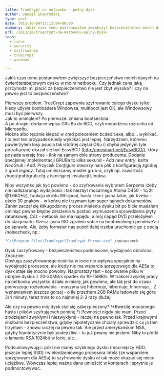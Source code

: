 ```yaml
---
title: TrueCrypt na netbooku – pełny dysk
author: Daniel Skowroński
type: post
date: 2013-10-04T13:13:04+00:00
summary: Jakiś czas temu postanowiłem zwiększyć bezpieczeństwo moich danych na ćwierćterabajtowym dysku w moim netbooku. Czy jednak cena jaką przcyhodzi mi płacić za bezpieczeństwo nie jest zbyt wysoka? I czy na pewno jest to bezpieczeństwo?
url: /2013/10/truecrypt-na-netbooku-pelny-dysk/
tags:
  - linux
  - security
  - szyfrowanie
  - truecrypt
  - windows

---
```

Jakiś czas temu postanowiłem zwiększyć bezpieczeństwo moich danych na ćwierćterabajtowym dysku w moim netbooku. Czy jednak cena jaką przcyhodzi mi płacić za bezpieczeństwo nie jest zbyt wysoka? I czy na pewno jest to bezpieczeństwo?

Pierwszy problem: TrueCrypt zapewnia szyfrowanie całego dysku tylko kiedy używa bootloadera Windowsa; multiboot jest OK, ale Windowsowy musi być pierwszy.  
Jak to ominąłem? Po pierwsze: zmiana bootsectota.  
A po drugie: dodanie wpisu GRUBa do BCD, czyli menedżera rozruchu od Microsoftu.  
Można albo ręcznie klepać w cmd poleceniem bcdedit.exe, albo... wyklikać. I to jest ten przypadek kiedy wyklikać jest lepiej. Narzędziem, któremu powierzyłem losy psucia tak istotnej części OSu (i chyba jedynym tyle potrafiącym) okazał się być EasyBCD (http://neosmart.net/EasyBCD/), który posiada wersję free - link na samym dole strony producenta. Dodanie specjalnej implementacji GRUBa to kilka sekund - _Add new entry_, karta _NeoGrub_ i _Add_. Przycisk _Configure_ otworzy nam plik z konfiguracją zgodną z _grub legacy_. Tutaj umieszcamy master grub-a, czyli np. zawartość /boot/grub/grub.cfg z istniejącej instalacji Linuksa.

Niby wszystko jak być powinno - do szyfrowania wybrałem Serpenta (żeby nie nadszarpnąć wydajności i tak niezbyt mocarnego Atoma D450 - 1c/2t @1.66GHz), funkcja skrótu Whirpool, hasło rzecz jasna takie, jak trzeba - około 30 znaków - w końcu nie trzymam tam super tajnych dokumentów. Zanim zaczął się kilkugodzinny proces mielenia dysku bit po bicie musiałem ominiąć pewne błędne założenia w postaci wymuszenia sprawdzenia płyty ratunkowej. Cóż - netbook _nie_ ma napędu, a mój napęd DVD przełożyłem do stacjonarki. Rzecz jasna ISO zgrałem sobie na bootowalnego pendrive'a i po sprawie. Ale, żeby formater nas puścił dalej trzeba uruchomić go z opcją /noisocheck, np.:

```cmd
"C:\Program Files\TrueCrypt\TrueCrypt Format.exe" /noisocheck
```


Dysk zaszyfrowany - bezpieczeństwo podniesione, wydajność obniżona. Znacznie.  
Obsługa zaszyfrowanego nośnika w locie nie wpływa specjalnie na wydajność procesora, ale kiedy nie ma wsparcia sprzętowego dla AESa to dysk staje się mocno powolny. Najprostszy test - kopiowanie pliku w obrębie dysku: z 20-30MB/s spadek do 10-15MB/s. W trakcei zwykłej pracy na netbooku wszystko działa w miarę, jak powinno, ale tak jest do czasu pierwszego rozładowania - maszyna się hibernuje, hibernuje, hibernuje... Z wznawianiem jeszcze gorzej - o ile przedtem 2GB RAMu ładowało się góra 3/4 minuty, teraz trwa to co najmniej 2-3 razy dłużej.

Ale czy na pewno mój dysk stał się zabezpieczony? /\*Kwestię mocarnego hasła i plików szyfrujących pominę.\*/ Pewności nigdy nie mam. Przed złodziejami zwykłymi i niezwykłymi - raczej na pewno tak. Przed krajowymi służbami bezpieczeństwa, gdyby hipotetycznie chciały sprawdzić co ja tam trzymam - znowu raczej na pewno tak. Ale przed amerykańskim NSA, gdyby hipotetycznie byli podejrzliwi - tu już pewny nie jestem. Niby to plotki o łamaniu RSA 1024bit w locie, ale...

Podsumowywując: póki nie mamy szybkiego dysku (mocniejszy HDD, jeszcze lepiej SSD) i wielordzeniowego procesora Intela (ze wsparciem sprzętowym dla AESa) to szyfrowanie dysku ot tak może okazać się nieco uciążliwe. Wówczas lepiej ważne dane umieścić w konterach i sprytnie je podmontowywać.
